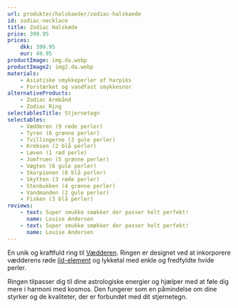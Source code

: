 ```yaml
---
url: produkter/halskaeder/zodiac-halskaede
id: zodiac-necklace
title: Zodiac Halskæde
price: 399.95
prices:
    dkk: 399.95
    eur: 49.95
productImage: img.da.webp
productImage2: img2.da.webp
materials:
    - Asiatiske smykkeperler af harpiks
    - Forstærket og vandfast smykkesnor
alternativeProducts:
    - Zodiac Armbånd
    - Zodiac Ring
selectablesTitle: Stjernetegn
selectables:
    - Vædderen (9 røde perler)
    - Tyren (6 grønne perler)
    - Tvillingerne (3 gule perler)
    - Krebsen (2 blå perler)
    - Løven (1 rød perle)
    - Jomfruen (5 grønne perler)
    - Vægten (6 gule perler)
    - Skorpionen (8 blå perler)
    - Skytten (3 røde perler)
    - Stenbukken (4 grønne perler)
    - Vandmanden (2 gule perler)
    - Fisken (3 blå perler)
reviews:
    - text: Super smukke smøkker der passer helt perfekt!
      name: Louise Andersen
    - text: Super smukke smøkker der passer helt perfekt!
      name: Louise Andersen
---
```


En unik og kraftfuld ring til [Vædderen](/da/vademecum/stjernetegn/vaedderen).
Ringen er designet ved at inkorporere vædderens røde
[ild-element](/da/vademecum/elementer/ild) og lykketal med enkle og fredfyldte
hvide perler.

Ringen tilpasser dig til dine astrologiske energier og hjælper med at føle dig
mere i harmoni med kosmos. Den fungerer som en påmindelse om dine styrker og de
kvaliteter, der er forbundet med dit stjernetegn.
